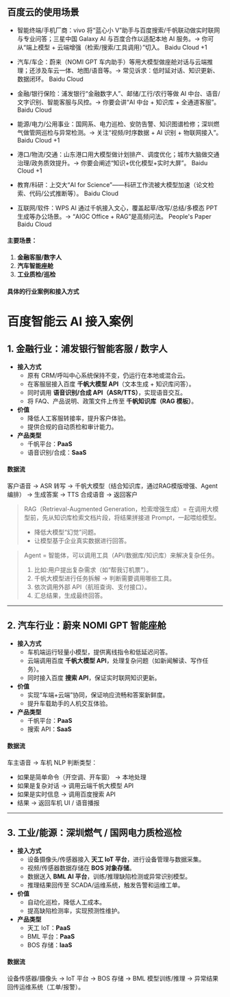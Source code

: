 ## 百度云的使用场景
- 智能终端/手机厂商：vivo 将“蓝心小 V”助手与百度搜索/千帆联动做实时联网与专业问答；三星中国 Galaxy AI 与百度合作以适配本地 AI 服务。→ 你可从“端上模型 + 云端增强（检索/搜索/工具调用）”切入。
Baidu Cloud
+1

- 汽车/车企：蔚来（NOMI GPT 车内助手）等用大模型做座舱对话与云端推理；还涉及车云一体、地图/语音等。→ 常见诉求：低时延对话、知识更新、数据闭环。
Baidu Cloud

- 金融/银行保险：浦发银行“金融数字人”、邮储/工行/农行等做 AI 中台、语音/文字识别、智能客服与风控。→ 你要会讲“AI 中台 + 知识库 + 全通道客服”。
Baidu Cloud

- 能源/电力/公用事业：国网系、电力巡检、安防告警、知识图谱检修；深圳燃气做管网巡检与异常检测。→ 关注“视频/时序数据 + AI 识别 + 物联网接入”。
Baidu Cloud
+1

- 港口/物流/交通：山东港口用大模型做计划排产、调度优化；城市大脑做交通治理/政务质效提升。→ 你要会阐述“知识+优化模型+实时大屏”。
Baidu Cloud
+1

- 教育/科研：上交大“AI for Science”——科研工作流被大模型加速（论文检索、代码/公式推断等）。
Baidu Cloud

- 互联网/软件：WPS AI 通过千帆接入文心，覆盖起草/改写/总结/多模态 PPT 生成等办公场景。→ “AIGC Office + RAG”是高频问法。
People's Paper
Baidu Cloud


#### 主要场景：
1. **金融客服/数字人**
2. **汽车智能座舱**
3. **工业质检/巡检**

#### 具体的行业案例和接入方式
# 百度智能云 AI 接入案例

## 1. 金融行业：浦发银行智能客服 / 数字人
- **接入方式**
  - 原有 CRM/呼叫中心系统保持不变，仍运行在本地或混合云。
  - 在客服层接入百度 **千帆大模型 API**（文本生成 + 知识库问答）。
  - 同时调用 **语音识别/合成 API（ASR/TTS）**，实现语音交互。
  - 将 FAQ、产品说明、政策文件上传至 **千帆知识库（RAG 模板）**。
- **价值**
  - 降低人工客服转接率，提升客户体验。
  - 提供合规的自动质检和审计能力。
- **产品类型**
  - 千帆平台：**PaaS**
  - 语音识别/合成：**SaaS**

#### 数据流
客户语音 → ASR 转写 → 千帆大模型（结合知识库，通过RAG模版增强、Agent编排） → 生成答案 → TTS 合成语音 → 返回客户

> RAG（Retrieval-Augmented Generation，检索增强生成）= 在调用大模型前，先从知识库检索文档片段，将结果拼接进 Prompt，一起喂给模型。
> - 降低大模型“幻觉”问题。
> - 让模型基于企业真实数据进行回答。

> Agent = 智能体，可以调用工具（API/数据库/知识库）来解决复杂任务。 
> 1. 比如:用户提出复杂需求（如“帮我订机票”）。
> 2. 千帆大模型进行任务拆解 → 判断需要调用哪些工具。
> 3. 依次调用外部 API（航班查询、支付接口）。
> 4. 汇总结果，生成最终回答。
---

## 2. 汽车行业：蔚来 NOMI GPT 智能座舱
- **接入方式**
  - 车机端运行轻量小模型，提供离线指令和低延迟问答。
  - 云端调用百度 **千帆大模型 API**，处理复杂问题（如新闻解读、写作任务）。
  - 同时接入百度 **搜索 API**，保证实时联网知识更新。
- **价值**
  - 实现“车端+云端”协同，保证响应流畅和答案新鲜度。
  - 提升车载助手的人机交互体验。
- **产品类型**
  - 千帆平台：**PaaS**
  - 搜索 API：**SaaS**


#### 数据流
车主语音 → 车机 NLP 判断类型：
- 如果是简单命令（开空调、开车窗） → 本地处理
- 如果是复杂对话 → 调用云端千帆大模型 API
- 如果是实时信息 → 调用百度搜索 API
- 结果 → 返回车机 UI / 语音播报

---

## 3. 工业/能源：深圳燃气 / 国网电力质检巡检
- **接入方式**
  - 设备摄像头/传感器接入 **天工 IoT 平台**，进行设备管理与数据采集。
  - 视频/传感器数据存储在 **BOS 对象存储**。
  - 数据送入 **BML AI 平台**，训练/推理缺陷检测或异常识别模型。
  - 推理结果回传至 SCADA/运维系统，触发告警和运维工单。
- **价值**
  - 自动化巡检，降低人工成本。
  - 提高缺陷检测率，实现预测性维护。
- **产品类型**
  - 天工 IoT：**PaaS**
  - BML 平台：**PaaS**
  - BOS 存储：**IaaS**

#### 数据流

设备传感器/摄像头 → IoT 平台 → BOS 存储 → BML 模型训练/推理 → 异常结果回传运维系统（工单/报警）。